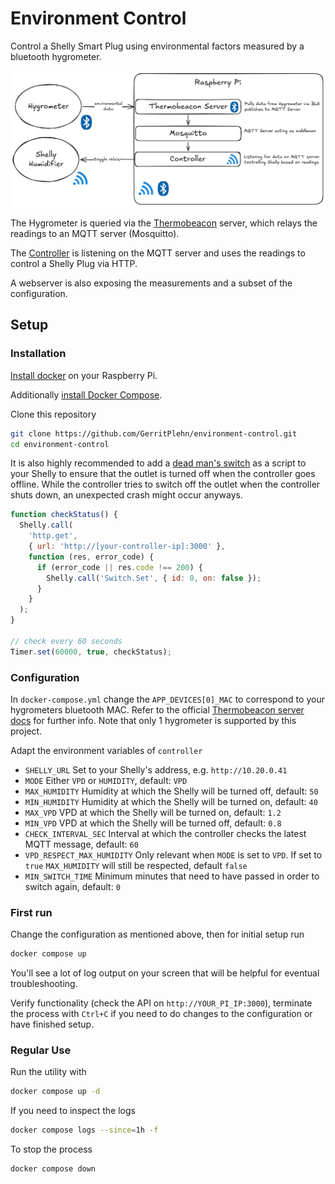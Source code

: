# Environment Control

Control a Shelly Smart Plug using environmental factors measured by a bluetooth hygrometer.

![Graph describing system architecture, Smart Hygrometer being queried by Thermobeacon-Server, data being relayed via MQTT to Moquitto, Controller listening for data via MQTT to control Shelly Plug](./img/architecture.png)

The Hygrometer is queried via the [Thermobeacon](https://github.com/StefanRichterHuber/Thermobeacon-server) server, which relays the readings to an MQTT server (Mosquitto).

The [Controller](./controller/) is listening on the MQTT server and uses the readings to control a Shelly Plug via HTTP.

A webserver is also exposing the measurements and a subset of the configuration.

## Setup

### Installation

[Install docker](https://docs.docker.com/engine/install/raspberry-pi-os/#install-using-the-repository) on your Raspberry Pi.

Additionally [install Docker Compose](https://docs.docker.com/compose/install/linux/#install-using-the-repository).

Clone this repository

```bash
git clone https://github.com/GerritPlehn/environment-control.git
cd environment-control
```

It is also highly recommended to add a [dead man's switch](https://en.wikipedia.org/wiki/Dead_man%27s_switch) as a script to your Shelly to ensure that the outlet is turned off when the controller goes offline. While the controller tries to switch off the outlet when the controller shuts down, an unexpected crash might occur anyways.

```js
function checkStatus() {
  Shelly.call(
    'http.get',
    { url: 'http://[your-controller-ip]:3000' },
    function (res, error_code) {
      if (error_code || res.code !== 200) {
        Shelly.call('Switch.Set', { id: 0, on: false });
      }
    }
  );
}

// check every 60 seconds
Timer.set(60000, true, checkStatus);
```

### Configuration

In `docker-compose.yml` change the `APP_DEVICES[0]_MAC` to correspond to your hygrometers bluetooth MAC. Refer to the official [Thermobeacon server docs](https://github.com/StefanRichterHuber/Thermobeacon-server?tab=readme-ov-file#configuration) for further info. Note that only 1 hygrometer is supported by this project.

Adapt the environment variables of `controller`

- `SHELLY_URL` Set to your Shelly's address, e.g. `http://10.20.0.41`
- `MODE` Either `VPD` or `HUMIDITY`, default: `VPD`
- `MAX_HUMIDITY` Humidity at which the Shelly will be turned off, default: `50`
- `MIN_HUMIDITY` Humidity at which the Shelly will be turned on, default: `40`
- `MAX_VPD` VPD at which the Shelly will be turned on, default: `1.2`
- `MIN_VPD` VPD at which the Shelly will be turned off, default: `0.8`
- `CHECK_INTERVAL_SEC` Interval at which the controller checks the latest MQTT message, default: `60`
- `VPD_RESPECT_MAX_HUMIDITY` Only relevant when `MODE` is set to `VPD`. If set to `true` `MAX_HUMIDITY` will still be respected, default `false`
- `MIN_SWITCH_TIME` Minimum minutes that need to have passed in order to switch again, default: `0`

### First run

Change the configuration as mentioned above, then for initial setup run

```bash
docker compose up
```

You'll see a lot of log output on your screen that will be helpful for eventual troubleshooting.

Verify functionality (check the API on `http://YOUR_PI_IP:3000`), terminate the process with `Ctrl+C` if you need to do changes to the configuration or have finished setup.

### Regular Use

Run the utility with

```bash
docker compose up -d
```

If you need to inspect the logs

```bash
docker compose logs --since=1h -f
```

To stop the process

```bash
docker compose down
```
